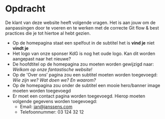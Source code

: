 # Opdracht

De klant van deze website heeft volgende vragen. Het is aan jouw om de aanpassingen door te voeren en te werken met de correcte Git flow & best practices die je tot hiertoe al hebt gezien.

- Op de homepagina staat een spelfout in de subtitel het is **vind je** niet **vindt je**
- Het logo van onze sponser KdG is nog het oude logo. Kan dit worden aangepast naar het nieuwe?
- De hoofdtitel op de homepagina zou moeten worden gewijzigd naar: *Welkom op onze fantastische website!*
- Op de 'Over ons' pagina zou een subtitel moeten worden toegevoegd: *Wie zijn we? Wat doen we? En waarom?*
- Op de homepagina zou onder de subtitel een mooie hero/banner image moeten worden toegevoegd
- Er moet een contact pagina worden toegevoegd. Hierop moeten volgende gegevens worden toegevoegd:
    - Email: jan@janssens.com
    - Telefoonnummer: 03 124 32 12
    